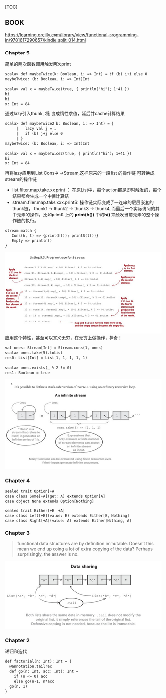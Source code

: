 [TOC]

## BOOK
https://learning.oreilly.com/library/view/functional-programming-in/9781617290657/kindle_split_014.html

### Chapter 5

简单的两次函数调用触发两次print

```
scala> def maybeTwice(b: Boolean, i: => Int) = if (b) i+i else 0
maybeTwice: (b: Boolean, i: => Int)Int

scala> val x = maybeTwice(true, { println("hi"); 1+41 })
hi
hi
x: Int = 84
```
通过lazy引入thunk, 将j 变成惰性求值，延后并cache计算结果
```
scala> def maybeTwice2(b: Boolean, i: => Int) = {
     |   lazy val j = i
     |   if (b) j+j else 0
     | }
maybeTwice: (b: Boolean, i: => Int)Int

scala> val x = maybeTwice2(true, { println("hi"); 1+41 })
hi
x: Int = 84
```
再将lazy应用到List Cons中 ->Stream,这样原来的一段 list 的操作链 可转换成stream的操作链
- list.filter.map.take.xx.print ： 在原List中，每个action都是即时触发的，每个结果都会生成一个中间计算结
- stream.filer.map.take.xxx.printS: 操作链实际变成了一连串的层层嵌套的thunk链， thunk1 -> thunk2 -> thunk3 -> thunk4, 而最后一个实际访问的其中元素的操作，比如printS 上的 **print(h())** 中的**h()** 来触发当前元素的整个操作链的执行。
```
stream match {
   Cons(h, t) => {print(h()); printS(t())}
   Empty => println()
}
```
![streaming-chain](https://raw.githubusercontent.com/fuqiliang/review/master/scala/c5_stream_chain.png)
应用这个特性，甚至可以定义无穷，在无穷上做操作，神奇！

```
val ones: Stream[Int] = Stream.cons(1, ones)
scala> ones.take(5).toList
res0: List[Int] = List(1, 1, 1, 1, 1)

scala> ones.exists(_ % 2 != 0)
res1: Boolean = true
```

![inifinate](https://raw.githubusercontent.com/fuqiliang/review/master/scala/c5_one.png)



### Chapter 4

```
sealed trait Option[+A]
case class Some[+A](get: A) extends Option[A]
case object None extends Option[Nothing]

```

```
sealed trait Either[+E, +A]
case class Left[+E](value: E) extends Either[E, Nothing]
case class Right[+A](value: A) extends Either[Nothing, A]
```

### Chapter 3
>  functional data structures are by definition immutable. 
>  Doesn’t this mean we end up doing a lot of extra copying of the data? Perhaps surprisingly, the answer is no.

![data sharing](https://raw.githubusercontent.com/fuqiliang/review/master/scala/c2_data_sharing.png)

###  Chapter 2
递归和迭代

```
def factorial(n: Int): Int = {
  @annotation.tailrec
  def go(n: Int, acc: Int): Int =
    if (n <= 0) acc
    else go(n-1, n*acc)
  go(n, 1)
}
```